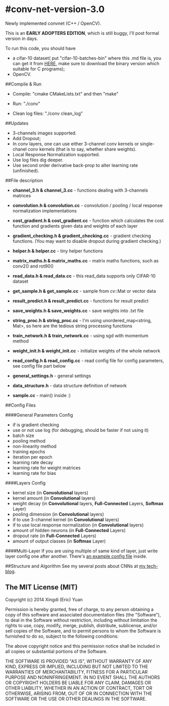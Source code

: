 #conv-net-version-3.0
=====================

Newly implemented convnet (C++ / OpenCV).

This is an **EARLY ADOPTERS EDITION**, which is still buggy, I'll post formal version in days.

To run this code, you should have 
* a cifar-10 dataset( put "cifar-10-batches-bin" where this .md file is, you can get it from [HERE](http://www.cs.toronto.edu/~kriz/cifar.html), make sure to download the binary version which suitable for C programs);
* OpenCV.

##Compile & Run

* Compile: "cmake CMakeLists.txt" and then "make" 
 
* Run: "./conv" 

* Clean log files: "./conv clean_log"

##Updates 

* 3-channels images supported.
* Add Dropout;
* In conv layers, one can use either 3-channel conv kernels or single-chanel conv kernels (that is to say, whether share weights).
* Local Response Normalization supported.
* Use log files dig deeper.
* Use second order derivative back-prop to alter learning rate (unfinished).

##File description 

* **channel_3.h & channel_3.cc** - functions dealing with 3-channels matrices

* **convolution.h & convolution.cc** - convolution / pooling / local response normalization implementations

* **cost_gradient.h & cost_gradient.cc** - function which calculates the cost function and gradients given data and weights of each layer

* **gradient_checking.h & gradient_checking.cc** - gradient checking functions. (You may want to disable dropout during gradient checking.)

* **helper.h & helper.cc** - tiny helper functions

* **matrix_maths.h & matrix_maths.cc** - matrix maths functions, such as conv2() and rot90()

* **read_data.h & read_data.cc** - this read_data supports only CIFAR-10 dataset

* **get_sample.h & get_sample.cc** - sample from cv::Mat or vector<Mat> data

* **result_predict.h & result_predict.cc** - functions for result predict

* **save_weights.h & save_weights.cc** - save weights into .txt file

* **string_proc.h & string_proc.cc** - I'm using unordered_map<string, Mat>, so here are the tedious string processing functions

* **train_network.h & train_network.cc** - using sgd with momentum method

* **weight_init.h & weight_init.cc** - initialize weights of the whole network

* **read_config.h & read_config.cc** - read config file for config parameters, see config file part below

* **general_settings.h** - general settings

* **data_structure.h** - data structure definition of network

* **sample.cc** - main() inside :)

##Config Files

####General Parameters Config
* if is gradient checking
* use or not use log (for debugging, should be faster if not using it)
* batch size
* pooling method
* non-linearity method
* training epochs
* iteration per epoch
* learning rate decay
* learning rate for weight matrices
* learning rate for bias

####Layers Config
* kernel size (in **Convolutional** layers)
* kernel amount (in **Convolutional** layers)
* weight decay (in **Convolutional** layers, **Full-Connected** Layers, **Softmax** Layer)
* pooling dimension (in **Convolutional** layers)
* if to use 3-channel kernel (in **Convolutional** layers)
* if to use local response normalization (in **Convolutional** layers)
* amount of hidden neurons (in **Full-Connected** Layers)
* dropout rate (in **Full-Connected** Layers)
* amount of output classes (in **Softmax** Layer)

####Multi-Layer
If you are using multiple of same kind of layer, just write layer config one after another. There's [an example config file](https://github.com/xingdi-eric-yuan/conv-net-version-3/blob/master/config.txt) inside.

##Structure and Algorithm
See my several posts about CNNs at [my tech-blog](http://eric-yuan.me).

The MIT License (MIT)
------------------

Copyright (c) 2014 Xingdi (Eric) Yuan

Permission is hereby granted, free of charge, to any person obtaining a copy
of this software and associated documentation files (the "Software"), to deal
in the Software without restriction, including without limitation the rights
to use, copy, modify, merge, publish, distribute, sublicense, and/or sell
copies of the Software, and to permit persons to whom the Software is
furnished to do so, subject to the following conditions:

The above copyright notice and this permission notice shall be included in
all copies or substantial portions of the Software.

THE SOFTWARE IS PROVIDED "AS IS", WITHOUT WARRANTY OF ANY KIND, EXPRESS OR
IMPLIED, INCLUDING BUT NOT LIMITED TO THE WARRANTIES OF MERCHANTABILITY,
FITNESS FOR A PARTICULAR PURPOSE AND NONINFRINGEMENT. IN NO EVENT SHALL THE
AUTHORS OR COPYRIGHT HOLDERS BE LIABLE FOR ANY CLAIM, DAMAGES OR OTHER
LIABILITY, WHETHER IN AN ACTION OF CONTRACT, TORT OR OTHERWISE, ARISING FROM,
OUT OF OR IN CONNECTION WITH THE SOFTWARE OR THE USE OR OTHER DEALINGS IN
THE SOFTWARE.